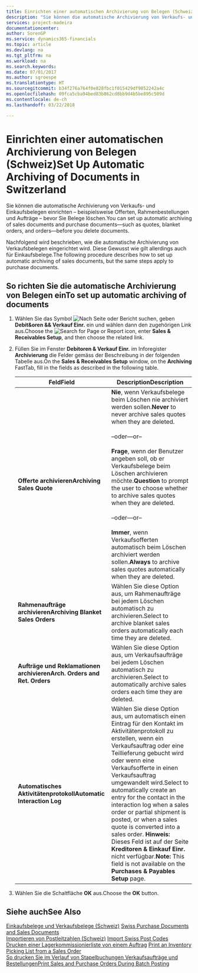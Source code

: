 ```yaml
---
title: Einrichten einer automatischen Archivierung von Belegen (Schweiz)
description: "Sie können die automatische Archivierung von Verkaufs- und Einkaufsbelegen einrichten – beispielsweise Angebote, Rahmenbestellungen und Aufträge – bevor Sie Belege löschen."
services: project-madeira
documentationcenter: 
author: SorenGP
ms.service: dynamics365-financials
ms.topic: article
ms.devlang: na
ms.tgt_pltfrm: na
ms.workload: na
ms.search.keywords: 
ms.date: 07/01/2017
ms.author: sgroespe
ms.translationtype: HT
ms.sourcegitcommit: b34f276a764f0e828fbc1f015429df9852242a4c
ms.openlocfilehash: 09fca5cba94bed83b862cd8bb9d4b5be895c509d
ms.contentlocale: de-ch
ms.lasthandoff: 03/22/2018

---
```

# <a name="set-up-automatic-archiving-of-documents-in-switzerland"></a><span data-ttu-id="f0b02-103">Einrichten einer automatischen Archivierung von Belegen (Schweiz)</span><span class="sxs-lookup"><span data-stu-id="f0b02-103">Set Up Automatic Archiving of Documents in Switzerland</span></span>
<span data-ttu-id="f0b02-104">Sie können die automatische Archivierung von Verkaufs- und Einkaufsbelegen einrichten – beispielsweise Offerten, Rahmenbestellungen und Aufträge – bevor Sie Belege löschen.</span><span class="sxs-lookup"><span data-stu-id="f0b02-104">You can set up automatic archiving of sales documents and purchase documents—such as quotes, blanket orders, and orders—before you delete documents.</span></span>  

<span data-ttu-id="f0b02-105">Nachfolgend wird beschrieben, wie die automatische Archivierung von Verkaufsbelegen eingerichtet wird. Diese Gewusst wie gilt allerdings auch für Einkaufsbelege.</span><span class="sxs-lookup"><span data-stu-id="f0b02-105">The following procedure describes how to set up automatic archiving of sales documents, but the same steps apply to purchase documents.</span></span>  

## <a name="to-set-up-automatic-archiving-of-documents"></a><span data-ttu-id="f0b02-106">So richten Sie die automatische Archivierung von Belegen ein</span><span class="sxs-lookup"><span data-stu-id="f0b02-106">To set up automatic archiving of documents</span></span>  

1.  <span data-ttu-id="f0b02-107">Wählen Sie das Symbol ![Nach Seite oder Bericht suchen](../../media/ui-search/search_small.png "Symbol Nach Seite oder Bericht suchen"), geben **Debit&oren && Verkauf Einr.** ein und wählen dann den zugehörigen Link aus.</span><span class="sxs-lookup"><span data-stu-id="f0b02-107">Choose the ![Search for Page or Report](../../media/ui-search/search_small.png "Search for Page or Report icon") icon, enter **Sales & Receivables Setup**, and then choose the related link.</span></span>  
2.  <span data-ttu-id="f0b02-108">Füllen Sie im Fenster **Debitoren & Verkauf Einr.** im Inforegister **Archivierung** die Felder gemäss der Beschreibung in der folgenden Tabelle aus.</span><span class="sxs-lookup"><span data-stu-id="f0b02-108">On the **Sales & Receivables Setup** window, on the **Archiving** FastTab, fill in the fields as described in the following table.</span></span>  

    |<span data-ttu-id="f0b02-109">Feld</span><span class="sxs-lookup"><span data-stu-id="f0b02-109">Field</span></span>|<span data-ttu-id="f0b02-110">Description</span><span class="sxs-lookup"><span data-stu-id="f0b02-110">Description</span></span>|  
    |---------------------------------|---------------------------------------|  
    |<span data-ttu-id="f0b02-111">**Offerte archivieren**</span><span class="sxs-lookup"><span data-stu-id="f0b02-111">**Archiving Sales Quote**</span></span>|<span data-ttu-id="f0b02-112">**Nie**, wenn Verkaufsbelege beim Löschen nie archiviert werden sollen.</span><span class="sxs-lookup"><span data-stu-id="f0b02-112">**Never** to never archive sales quotes when they are deleted.</span></span><br /><br /> <span data-ttu-id="f0b02-113">–oder–</span><span class="sxs-lookup"><span data-stu-id="f0b02-113">–or–</span></span><br /><br /> <span data-ttu-id="f0b02-114">**Frage**, wenn der Benutzer angeben soll, ob er Verkaufsbelege beim Löschen archivieren möchte.</span><span class="sxs-lookup"><span data-stu-id="f0b02-114">**Question** to prompt the user to choose whether to archive sales quotes when they are deleted.</span></span><br /><br /> <span data-ttu-id="f0b02-115">–oder–</span><span class="sxs-lookup"><span data-stu-id="f0b02-115">–or–</span></span><br /><br /> <span data-ttu-id="f0b02-116">**Immer**, wenn Verkaufsofferten automatisch beim Löschen archiviert werden sollen.</span><span class="sxs-lookup"><span data-stu-id="f0b02-116">**Always** to archive sales quotes automatically when they are deleted.</span></span>|  
    |<span data-ttu-id="f0b02-117">**Rahmenaufträge archivieren**</span><span class="sxs-lookup"><span data-stu-id="f0b02-117">**Archiving Blanket Sales Orders**</span></span>|<span data-ttu-id="f0b02-118">Wählen Sie diese Option aus, um Rahmenaufträge bei jedem Löschen automatisch zu archivieren.</span><span class="sxs-lookup"><span data-stu-id="f0b02-118">Select to archive blanket sales orders automatically each time they are deleted.</span></span>|  
    |<span data-ttu-id="f0b02-119">**Aufträge und Reklamationen archivieren**</span><span class="sxs-lookup"><span data-stu-id="f0b02-119">**Arch. Orders and Ret. Orders**</span></span>|<span data-ttu-id="f0b02-120">Wählen Sie diese Option aus, um Verkaufsaufträge bei jedem Löschen automatisch zu archivieren.</span><span class="sxs-lookup"><span data-stu-id="f0b02-120">Select to automatically archive sales orders each time they are deleted.</span></span>|  
    |<span data-ttu-id="f0b02-121">**Automatisches Aktivitätenprotokoll**</span><span class="sxs-lookup"><span data-stu-id="f0b02-121">**Automatic Interaction Log**</span></span>|<span data-ttu-id="f0b02-122">Wählen Sie diese Option aus, um automatisch einen Eintrag für den Kontakt im Aktivitätenprotokoll zu erstellen, wenn ein Verkaufsauftrag oder eine Teillieferung gebucht wird oder wenn eine Verkaufsofferte in einen Verkaufsauftrag umgewandelt wird.</span><span class="sxs-lookup"><span data-stu-id="f0b02-122">Select to automatically create an entry for the contact in the interaction log when a sales order or partial shipment is posted, or when a sales quote is converted into a sales order.</span></span> <span data-ttu-id="f0b02-123">**Hinweis:** Dieses Feld ist auf der Seite **Kreditoren & Einkauf Einr.** nicht verfügbar.</span><span class="sxs-lookup"><span data-stu-id="f0b02-123">**Note:**  This field is not available on the **Purchases & Payables Setup** page.</span></span>|  

3.  <span data-ttu-id="f0b02-124">Wählen Sie die Schaltfläche **OK** aus.</span><span class="sxs-lookup"><span data-stu-id="f0b02-124">Choose the **OK** button.</span></span>  

## <a name="see-also"></a><span data-ttu-id="f0b02-125">Siehe auch</span><span class="sxs-lookup"><span data-stu-id="f0b02-125">See Also</span></span>  
 <span data-ttu-id="f0b02-126">[Einkaufsbelege und Verkaufsbelege (Schweiz)](swiss-purchase-documents-and-sales-documents.md) </span><span class="sxs-lookup"><span data-stu-id="f0b02-126">[Swiss Purchase Documents and Sales Documents](swiss-purchase-documents-and-sales-documents.md) </span></span>  
 <span data-ttu-id="f0b02-127">[Importieren von Postleitzahlen (Schweiz)](how-to-import-swiss-post-codes.md) </span><span class="sxs-lookup"><span data-stu-id="f0b02-127">[Import Swiss Post Codes](how-to-import-swiss-post-codes.md) </span></span>  
 <span data-ttu-id="f0b02-128">[Drucken einer Lagerkommissionierliste von einem Auftrag](how-to-print-an-inventory-picking-list-from-a-sales-order.md) </span><span class="sxs-lookup"><span data-stu-id="f0b02-128">[Print an Inventory Picking List from a Sales Order](how-to-print-an-inventory-picking-list-from-a-sales-order.md) </span></span>  
 [<span data-ttu-id="f0b02-129">So drucken Sie im Verlauf von Stapelbuchungen Verkaufsaufträge und Bestellungen</span><span class="sxs-lookup"><span data-stu-id="f0b02-129">Print Sales and Purchase Orders During Batch Posting</span></span>](how-to-print-sales-and-purchase-orders-during-batch-posting.md)

